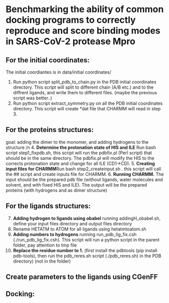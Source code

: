 # Benchmarking the ability of common docking programs to correctly reproduce and score binding modes in SARS-CoV-2 protease Mpro

## For the initial coordinates:  
The initial coordiantes is in data/initial coordinates/

1.	Run python script split_pdb_to_chain.py in the PDB initial coordinates directory. This script will split to different chain (A/B etc.) and to the diffrent ligands, and write them to different files. (maybe the previous script was better..) 
2.	Run python script extract_symmetry.py on all the PDB initial coordinates directory. This script will create *dat file that CHARMM will read in step 3.

## For the proteins structures:  
goal: adding the dimer to the monomer, and adding hydrogens to the structure
/n
4. **Determine the protonation state of HIS and ILE** Run bash script step1_fixpdb.sh, this script will run the pdbfix.pl (Perl script) that should be in the same directory. The pdbfix.pl will modify the HIS to the corrects protonation state and change for all ILE (CD1->CD). 
5. **Creating input files for CHARMM**Run bash step2_createinput.sh . this script will call the ## script and create inputs file for CHARMM. 
6. **Running CHARMM.** The input should be the prepared pdb file (without ligands, water molecules and solvent, and with fixed HIS and ILE). The output will be the prepared proteins (with hydrogens and as dimer structure) 
	 
## For the ligands structures:  
7. **Adding hydrogen to ligands using obabel** running addingH_obabel.sh, define your input files directory and output files directory
8. Rename HETATM to ATOM for all ligands using hetatmtoatom.sh
9. **Adding numbers to hydrogens** running run_pdb_lig_fix.csh (./run_pdb_lig_fix.csh). This script will run a python script in the parent folder, pay attention to tmp file 
10. **Replace the residue number to 1.** (first install the pdbtools (pip install pdb-tools), then run the pdb_reres.sh script (./pdb_reres.sh) in the PDB directory) (not in the folder)

## Create parameters to the ligands using CGenFF


## Docking:
